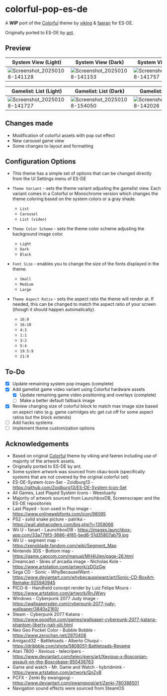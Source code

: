 # colorful-pop-es-de
A **WIP** port of the [Colorful](https://forums.launchbox-app.com/files/file/2081-colorful-bigbox-theme-beta/) theme by [viking](https://forums.launchbox-app.com/profile/70421-viking/) & [faeran](https://forums.launchbox-app.com/profile/76940-faeran/) for ES-DE.

Originally ported to ES-DE by [ant](https://github.com/anthonycaccese/colorful-revisited-es-de).

## **Preview**
| System View (Light) | System View (Dark) | System View (Black) | 
|----|----|----|
|![Screenshot_20250108-141128](https://github.com/user-attachments/assets/d9951e06-939b-43bd-be64-1ca91b3d5a21)|![Screenshot_20250108-141153](https://github.com/user-attachments/assets/dae1f182-ea7a-49bf-8050-aeee994b0410)|![Screenshot_20250108-141757](https://github.com/user-attachments/assets/7186a6e1-893c-43dc-9ead-23aae12ea4ce)|


| Gamelist: List (Light) | Gamelist: List (Dark) | Gamelist: Carousel | 
|----|----|----|
|![Screenshot_20250108-141727](https://github.com/user-attachments/assets/71044e2c-3ba2-43df-805b-575c0a57aa87)|![Screenshot_20250108-154050](https://github.com/user-attachments/assets/9d7f8e09-81d8-432d-95f7-33da94d0ca79)|![Screenshot_20250108-142026](https://github.com/user-attachments/assets/692bf2d7-a6d6-429b-aa73-fc9f6c969743)|



## **Changes made**
- Modification of colorful assets with pop out effect
- New carousel game view
- Some changes to layout and formatting

## **Configuration Options**

- This theme has a simple set of options that can be changed directly from the UI Settings menu of ES-DE
  
- `Theme Variant` - sets the theme variant adjusting the gamelist view. Each variant comes in a Colorful or Monochrome version which changes the theme coloring based on the system colors or a gray shade.
   - `List`
   - `Carousel`
   - `List (video)`

 - `Theme Color Scheme` - sets the theme color scheme adjusting the background image color. 
   - `Light`
   - `Dark`
   - `Black`
     
- `Font Size` - enables you to change the size of the fonts displayed in the theme.
   - `Small`
   - `Medium`
   - `Large`
     
- `Theme Aspect Ratio` - sets the aspect ratio the theme will render at. If needed, this can be changed to match the aspect ratio of your screen (though it should happen automatically).
   - `16:9`
   - `16:10`
   - `4:3`
   - `1:1`
   - `3:2`
   - `5:4`
   - `19.5:9`
   - `21:9`

## **To-Do**
- [x] Update remaining system pop images (complete)
- [x] Add gamelist game video variant using Colorful hardware assets
  - [x] Update remaining game video positioning and overlays (complete)
  - [ ] Make a better default fallback image
- [x] Review changing size of colorful block to match max image size based on aspect ratio (e.g. game cartridges etc get cut off for some aspect ratios but the block extends)  
- [ ] Add hacks systems
- [ ] Implement theme customization options

## **Acknowledgements**
- Based on original [Colorful](https://forums.launchbox-app.com/files/file/2081-colorful-bigbox-theme-beta/) theme by viking and faeren including use of majority of the artwork assets.
- Originally ported to ES-DE by ant.
- Some system artwork was sourced from ckau-book (specifically systems that are not covered by the original colorful set)
- ES-DE-System-Icon-Set - Zoidburg13 - https://github.com/Zoidburg13/ES-DE-System-Icon-Set
- All Games, Last Played System Icons - Weestuarty
- Majority of artwork sourced from LaunchboxDB, Screenscraper and the ES-DE repositories
- Last Played - Icon used in Pop image - https://www.onlinewebfonts.com/icon/98095
- PS2 - solid snake picture - patrika - https://wall.alphacoders.com/big.php?i=1359066
- Wii U - fanart - LaunchboxDB - https://images.launchbox-app.com/33a779f3-3686-4f85-bed6-51d35807ab79.jpg
- Wii U - segment map - https://xenoblade.fandom.com/wiki/Segment_Map
- Nintendo 3DS - Bottom map - https://game.capcom.com/manual/MH4U/en/page-26.html
- Dreamcast - Skies of arcadia image - Nicholas Kole -https://www.artstation.com/artwork/zDOzGw
- Sega CD - Sonic - WhyBecauseIWant - https://www.deviantart.com/whybecauseiwant/art/Sonic-CD-BoxArt-Remake-925940945
- PICO-8 - Handheld concept render by Luiz Felipe Moura - https://www.artstation.com/artwork/RnJWwy
- Windows - Cyberpunk 2077 Judy image - https://wallpapersden.com/cyberpunk-2077-judy-wallpaper/3840x2160/
- Steam - Cyberpunk 2077 Katana - https://www.goodfon.com/games/wallpaper-cyberpunk-2077-katana-phantom-liberty-nait-siti.html
- Neo Geo Pocket Color - Bubble Bobble - https://www.zerochan.net/2970408
- Amigacd32 - Battletoads - Alberto Chuqui - https://dribbble.com/shots/5808051-Battletoads-Revamp
- Atari 7800 - Xevious - telecripers - https://www.deviantart.com/telecripers/art/Xevious-x-Bosconian-assault-on-the-Boscobase-950436763
- Game and watch - Mr. Game and Watch - hybridmink - https://www.artstation.com/artwork/QnZyB
- PCFX - Zenki By ewangpogi - https://www.deviantart.com/ewangpogi/art/Zenki-780388501
- Navigation sound effects were sourced from SteamOS

